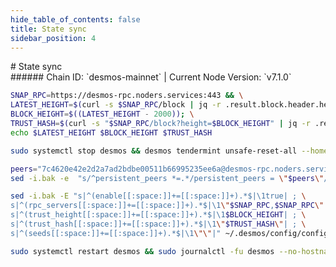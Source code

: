 ```yaml
---
hide_table_of_contents: false
title: State sync
sidebar_position: 4
---
```


<div class="h1-with-icon icon-desmos">
# State sync
</div>
###### Chain ID: `desmos-mainnet` | Current Node Version: `v7.1.0`

```bash
SNAP_RPC=https://desmos-rpc.noders.services:443 && \
LATEST_HEIGHT=$(curl -s $SNAP_RPC/block | jq -r .result.block.header.height); \
BLOCK_HEIGHT=$((LATEST_HEIGHT - 2000)); \
TRUST_HASH=$(curl -s "$SNAP_RPC/block?height=$BLOCK_HEIGHT" | jq -r .result.block_id.hash) && \
echo $LATEST_HEIGHT $BLOCK_HEIGHT $TRUST_HASH
```
```bash
sudo systemctl stop desmos && desmos tendermint unsafe-reset-all --home ~/.desmos --keep-addr-book
```
```bash
peers="7c4620e42e2d2a7ad2bdbe00511b66995235ee6a@desmos-rpc.noders.services:27656"
sed -i.bak -e  "s/^persistent_peers *=.*/persistent_peers = \"$peers\"/" ~/.desmos/config/config.toml
```
```bash
sed -i.bak -E "s|^(enable[[:space:]]+=[[:space:]]+).*$|\1true| ; \
s|^(rpc_servers[[:space:]]+=[[:space:]]+).*$|\1\"$SNAP_RPC,$SNAP_RPC\"| ; \
s|^(trust_height[[:space:]]+=[[:space:]]+).*$|\1$BLOCK_HEIGHT| ; \
s|^(trust_hash[[:space:]]+=[[:space:]]+).*$|\1\"$TRUST_HASH\"| ; \
s|^(seeds[[:space:]]+=[[:space:]]+).*$|\1\"\"|" ~/.desmos/config/config.toml
```
```bash
sudo systemctl restart desmos && sudo journalctl -fu desmos --no-hostname -o cat
```
